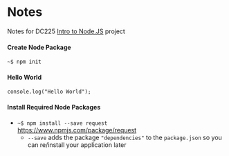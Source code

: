 # Notes

Notes for DC225 [Intro to Node.JS](https://github.com/dc225/btc-console) project

#### Create Node Package
`~$ npm init`

#### Hello World
`console.log("Hello World");`

#### Install Required Node Packages
  - `~$ npm install --save request` <https://www.npmjs.com/package/request>
    - `--save` adds the package `"dependencies"` to the `package.json` so you can re/install your application later
